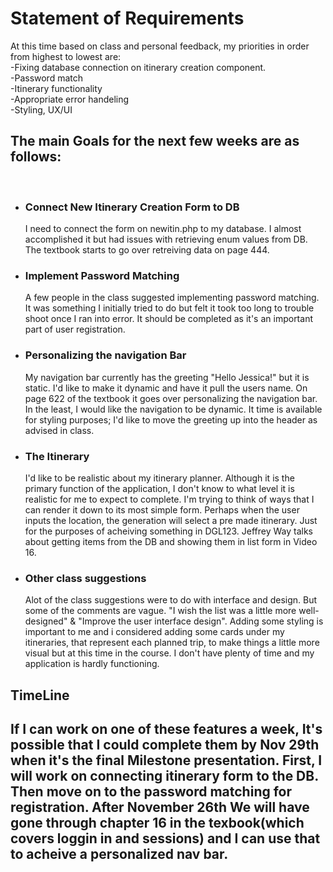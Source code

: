 <h1>Statement of Requirements</h1>

<p>At this time based on class and personal feedback, my priorities in order from highest to lowest are: <br>
-Fixing database connection on itinerary creation component.<br>
-Password match<br>
-Itinerary functionality<br>
-Appropriate error handeling<br>
-Styling, UX/UI<br>

<h2>The main Goals for the next few weeks are as follows:</h2><br>

<ul>
    <li>
        <h3>Connect New Itinerary Creation Form to DB</h3>
            <p>I need to connect the form on newitin.php to my database. I almost accomplished it but had issues with retrieving enum values from DB. The textbook starts to go over retreiving data on page 444.
            </p>
    </li>
    <li>
        <h3>Implement Password Matching
        </h3>
        <p>A few people in the class suggested implementing password matching. It was something I initially tried to do but felt it took too long to trouble shoot once I ran into error. It should be completed as it's an important part of user registration.
    </li>
    <li> 
        <h3>Personalizing the navigation Bar</h3>
        <p>My navigation bar currently has the greeting "Hello Jessica!" but it is static.  I'd like to make it dynamic and have it pull the users name. On page 622 of the textbook it goes over personalizing the navigation bar. In the least, I would like the navigation to be dynamic. It time is available for styling purposes; I'd like to move the greeting up into the header as advised in class.</p>
    </li>
    <li>
        <h3>The Itinerary</h3> 
        <p>I'd like to be realistic about my itinerary planner. Although it is the primary function of the application, I don't know to what level it is realistic for me to expect to complete. I'm trying to think of ways that I can render it down to its most simple form. Perhaps when the user inputs the location, the generation will select a pre made itinerary. Just for the purposes of acheiving something in DGL123. Jeffrey Way talks about getting items from the DB and showing them in list form in Video 16.</p>
    </li>    
    <li>
        <h3>Other class suggestions</h3>
        <p>Alot of the class suggestions were to do with interface and design. But some of the comments are vague. "I wish the list was a little more well-designed" & "Improve the user interface design". Adding some styling is important to me and i considered adding some cards under my itineraries, that represent each planned trip, to make things a little more visual but at this time in the course. I don't have plenty of time and my application is hardly functioning.</p>
    </li>
</ul>
 <h2>TimeLine<h2>
 <p>If I can work on one of these features a week, It's possible that I could complete them by Nov 29th when it's the final Milestone presentation. First, I will work on connecting itinerary form to the DB. Then move on to the password matching for registration. After November 26th We will have gone through chapter 16 in the texbook(which covers loggin in and sessions) and I can use that to acheive a personalized nav bar.  </p>

